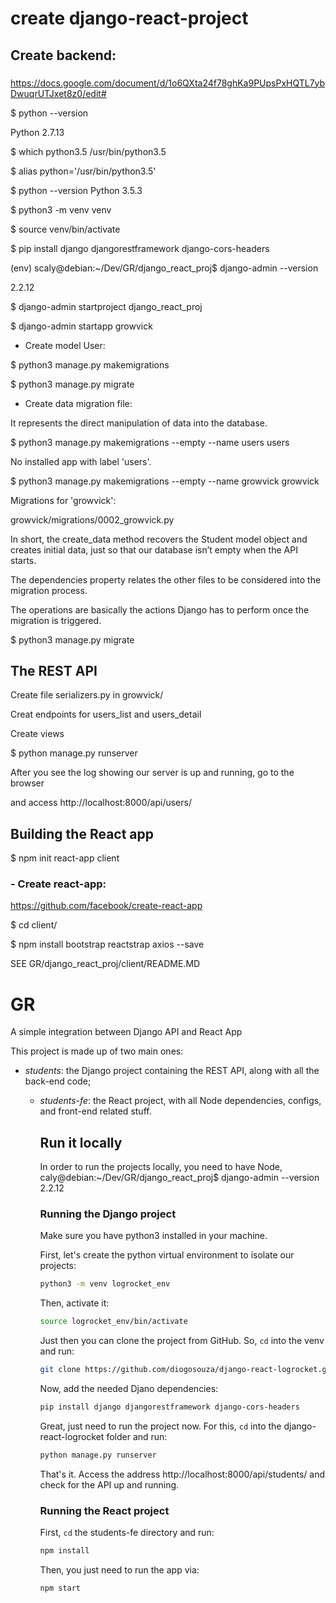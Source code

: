 #  create django-react-project

## Create backend:

###
https://docs.google.com/document/d/1o6QXta24f78ghKa9PUpsPxHQTL7ybDwuqrUTJxet8z0/edit#

$ python --version

Python 2.7.13

$ which python3.5
/usr/bin/python3.5

$ alias python='/usr/bin/python3.5'

$ python --version
Python 3.5.3

$ python3 -m venv venv

$ source venv/bin/activate

$ pip install django djangorestframework django-cors-headers

(env) scaly@debian:~/Dev/GR/django_react_proj$ django-admin --version

2.2.12


$ django-admin startproject django_react_proj

$ django-admin startapp growvick

- Create model User:

$ python3 manage.py makemigrations

$ python3 manage.py migrate

- Create data migration file:

It represents the direct manipulation of data into the database.

$ python3 manage.py makemigrations --empty --name users users

No installed app with label 'users'.

$ python3 manage.py makemigrations --empty --name growvick growvick

Migrations for 'growvick':

  growvick/migrations/0002_growvick.py

In short, the create_data method recovers the Student model object and creates
initial data, just so that our database isn’t empty when the API starts.

The dependencies property relates the other files to be considered into the
migration process.

The operations are basically the actions Django has to perform once the
migration is triggered.

$ python3 manage.py migrate


## The REST API

  Create file serializers.py in growvick/

  Creat endpoints for users_list and users_detail

  Create views

  $ python manage.py runserver

  After you see the log showing our server is up and running, go to the browser

  and access http://localhost:8000/api/users/


## Building the React app

$ npm init react-app client

### - Create react-app:
https://github.com/facebook/create-react-app

$ cd client/

$ npm install bootstrap reactstrap axios --save

 SEE GR/django_react_proj/client/README.MD


# GR
A simple integration between Django API and React App

This project is made up of two main ones:

- *students*: the Django project containing the REST API, along with all the
  back-end code;
  - *students-fe*: the React project, with all Node dependencies, configs, and
    front-end related stuff.

    ## Run it locally

    In order to run the projects locally, you need to have Node, caly@debian:~/Dev/GR/django_react_proj$ django-admin --version
    2.2.12
    ### Running the Django project

    Make sure you have python3 installed in your machine.

    First, let's create the python virtual environment to isolate our projects:

    ```bash
    python3 -m venv logrocket_env
    ```

    Then, activate it:

    ```bash
    source logrocket_env/bin/activate
    ```

    Just then you can clone the project from GitHub. So, `cd` into the venv and
    run:

    ```bash
    git clone https://github.com/diogosouza/django-react-logrocket.git
    ```

    Now, add the needed Djano dependencies:

    ```bash
    pip install django djangorestframework django-cors-headers
    ```

    Great, just need to run the project now. For this, `cd` into the
    django-react-logrocket folder and run:

    ```bash
    python manage.py runserver
    ```

    That's it. Access the address http://localhost:8000/api/students/ and check
    for the API up and running.

    ### Running the React project

    First, `cd` the students-fe directory and run:

    ```bash
    npm install
    ```

    Then, you just need to run the app via:

    ```bash
    npm start
    ```

